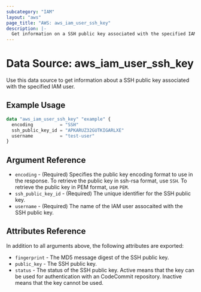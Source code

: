 ```yaml
---
subcategory: "IAM"
layout: "aws"
page_title: "AWS: aws_iam_user_ssh_key"
description: |-
  Get information on a SSH public key associated with the specified IAM user.
---
```


# Data Source: aws_iam_user_ssh_key

Use this data source to get information about a SSH public key associated with the specified IAM user.

## Example Usage

```terraform
data "aws_iam_user_ssh_key" "example" {
  encoding          = "SSH"
  ssh_public_key_id = "APKARUZ32GUTKIGARLXE"
  username          = "test-user"
}
```

## Argument Reference

* `encoding` - (Required) Specifies the public key encoding format to use in the response. To retrieve the public key in ssh-rsa format, use `SSH`. To retrieve the public key in PEM format, use `PEM`.
* `ssh_public_key_id` - (Required) The unique identifier for the SSH public key.
* `username` - (Required) The name of the IAM user assocaited with the SSH public key.

## Attributes Reference

In addition to all arguments above, the following attributes are exported:

* `fingerprint` - The MD5 message digest of the SSH public key.
* `public_key` - The SSH public key.
* `status` - The status of the SSH public key. Active means that the key can be used for authentication with an CodeCommit repository. Inactive means that the key cannot be used.
